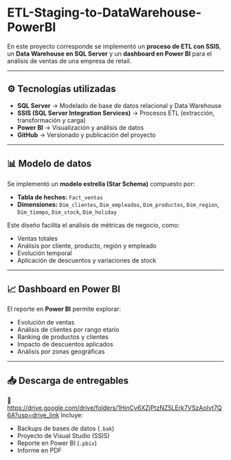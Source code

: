 # ETL-Staging-to-DataWarehouse-PowerBI

En este proyecto corresponde se implementó un **proceso de ETL con SSIS**, un **Data Warehouse en SQL Server** y un **dashboard en Power BI** para el análisis de ventas de una empresa de retail.

---

## ⚙️ Tecnologías utilizadas

- **SQL Server** → Modelado de base de datos relacional y Data Warehouse  
- **SSIS (SQL Server Integration Services)** → Procesos ETL (extracción, transformación y carga)  
- **Power BI** → Visualización y análisis de datos  
- **GitHub** → Versionado y publicación del proyecto  

---

## 📊 Modelo de datos

Se implementó un **modelo estrella (Star Schema)** compuesto por:  
- **Tabla de hechos:** `Fact_ventas`  
- **Dimensiones:** `Dim_clientes`, `Dim_empleados`, `Dim_productos`, `Dim_region`, `Dim_tiempo`, `Dim_stock`, `Dim_holiday`

Este diseño facilita el análisis de métricas de negocio, como:  
- Ventas totales  
- Análisis por cliente, producto, región y empleado  
- Evolución temporal  
- Aplicación de descuentos y variaciones de stock  

---

## 📈 Dashboard en Power BI

El reporte en **Power BI** permite explorar:  
- Evolución de ventas  
- Análisis de clientes por rango etario  
- Ranking de productos y clientes  
- Impacto de descuentos aplicados  
- Análisis por zonas geográficas

---
## 📥 Descarga de entregables

🔗 https://drive.google.com/drive/folders/1HinCv6XZjPtzNZ5LErk7VSzAoIvt7Q6A?usp=drive_link
Incluye:  
- Backups de bases de datos (`.bak`)  
- Proyecto de Visual Studio (SSIS)  
- Reporte en Power BI (`.pbix`)  
- Informe en PDF  

